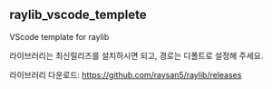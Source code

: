 ## raylib_vscode_templete
VScode template for raylib

라이브러리는 최신릴리즈를 설치하시면 되고, 경로는 디폴트로 설정해 주세요.

라이브러리 다운로드: https://github.com/raysan5/raylib/releases

